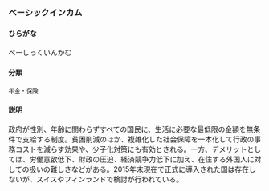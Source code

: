 <div style="display:none;">

## [あ行](securities-terms?id=あ行)
## [か行](securities-terms?id=か行)
## [さ行](securities-terms?id=さ行)
## [た行](securities-terms?id=た行)
## [な行](securities-terms?id=な行)
## [は行](securities-terms?id=は行)

</div>

### ベーシックインカム

#### ひらがな

べーしっくいんかむ

#### 分類

`年金・保険`

#### 説明

政府が性別、年齢に関わらずすべての国民に、生活に必要な最低限の金額を無条件で支給する制度。貧困削減のほか、複雑化した社会保障を一本化して行政の事務コストを減らす効果や、少子化対策にも有効とされる。一方、デメリットとしては、労働意欲低下、財政の圧迫、経済競争力低下に加え、在住する外国人に対しての扱いの難しさなどがある。2015年末現在で正式に導入された国は存在しないが、スイスやフィンランドで検討が行われている。

<div style="display:none;">

## [ま行](securities-terms?id=ま行)
## [や行](securities-terms?id=や行)
## [ら行](securities-terms?id=ら行)
## [わ行](securities-terms?id=わ行)
## [英数字・記号](securities-terms?id=英数字・記号)

</div>

